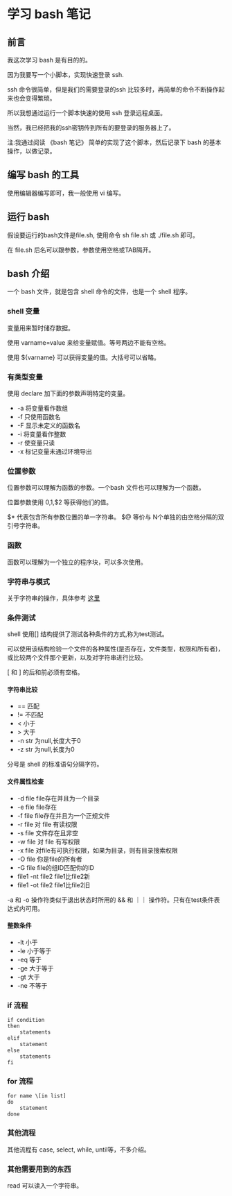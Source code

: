 
# 学习 bash 笔记

## 前言

我这次学习 bash 是有目的的。

因为我要写一个小脚本，实现快速登录 ssh.

ssh 命令很简单，但是我们的需要登录的ssh 比较多时，再简单的命令不断操作起来也会变得繁琐。

所以我想通过运行一个脚本快速的使用 ssh 登录远程桌面。

当然，我已经把我的ssh密钥传到所有的要登录的服务器上了。

注:我通过阅读 《bash 笔记》 简单的实现了这个脚本，然后记录下 bash 的基本操作，以做记录。

## 编写 bash 的工具

使用编辑器编写即可，我一般使用 vi 编写。

## 运行 bash

假设要运行的bash文件是file.sh, 使用命令 sh file.sh 或 ./file.sh 即可。

在 file.sh 后名可以跟参数，参数使用空格或TAB隔开。

## bash 介绍 

一个 bash 文件，就是包含 shell 命令的文件，也是一个 shell 程序。

### shell 变量

变量用来暂时储存数据。

使用 varname=value 来给变量赋值。等号两边不能有空格。

使用 ${varname} 可以获得变量的值。大括号可以省略。


### 有类型变量

使用 declare 加下面的参数声明特定的变量。

* -a 将变量看作数组 
* -f 只使用函数名
* -F 显示未定义的函数名
* -i 将变量看作整数
* -r 使变量只读
* -x 标记变量未通过环境导出

### 位置参数

位置参数可以理解为函数的参数。一个bash 文件也可以理解为一个函数。

位置参数使用 $0,$1,$2 等获得他们的值。

$\* 代表包含所有参数位置的单一字符串。
$@ 等价与 N个单独的由空格分隔的双引号字符串。

### 函数

函数可以理解为一个独立的程序块，可以多次使用。


### 字符串与模式

关于字符串的操作，具体参考 [这里](<base.md>)


### 条件测试

shell 使用\[] 结构提供了测试各种条件的方式,称为test测试。

可以使用该结构检验一个文件的各种属性(是否存在，文件类型，权限和所有者)，或比较两个文件那个更新，以及对字符串进行比较。

[ 和 ] 的后和前必须有空格。


#### 字符串比较

* == 匹配
* != 不匹配
* < 小于
* \> 大于
* -n str 为null,长度大于0
* -z str 为null,长度为0

分号是 shell 的标准语句分隔字符。


#### 文件属性检查

* -d file file存在并且为一个目录
* -e file file存在
* -f file file存在并且为一个正规文件
* -r file 对 file 有读权限
* -s file 文件存在且非空
* -w file 对 file 有写权限
* -x file 对file有可执行权限，如果为目录，则有目录搜索权限
* -O file 你是file的所有者
* -G file file的组ID匹配你的ID
* file1 -nt file2 file1比file2新
* file1 -ot file2 file1比file2旧

-a 和 -o 操作符类似于退出状态时所用的 && 和 ｜｜ 操作符。只有在test条件表达式内可用。

#### 整数条件

* -lt 小于
* -le 小于等于
* -eq 等于
* -ge 大于等于
* -gt 大于
* -ne 不等于



### if 流程

````
if condition
then
    statements
elif
    statement
else
    statements
fi
````

### for 流程

````
for name \[in list]
do
    statement
done
````

### 其他流程

其他流程有 case, select, while, until等，不多介绍。


### 其他需要用到的东西

read 可以读入一个字符串。



